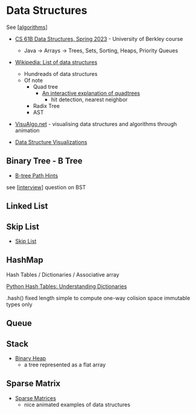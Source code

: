 Data Structures
===============

See [[algorithms]]
* [CS 61B Data Structures, Spring 2023](https://sp23.datastructur.es/) - University of Berkley course
    * Java -> Arrays -> Trees, Sets, Sorting, Heaps, Priority Queues

* [Wikipedia: List of data structures](https://en.wikipedia.org/wiki/List_of_data_structures)
    * Hundreads of data structures
    * Of note
        * Quad tree
            * [An interactive explanation of quadtrees](https://jimkang.com/quadtreevis/)
                * hit detection, nearest neighbor
        * Radix Tree
        * AST

* [VisuAlgo.net](https://visualgo.net/en) - visualising data structures and algorithms through animation
* [Data Structure Visualizations](https://www.cs.usfca.edu/~galles/visualization/Algorithms.html)


Binary Tree - B Tree
--------------------

* [B-tree Path Hints](https://github.com/tidwall/btree/blob/master/PATH_HINT.md)

see [[interview]] question on BST

Linked List
-----------


Skip List
---------

* [Skip List](https://en.wikipedia.org/wiki/Skip_list)


HashMap
-------


Hash Tables / Dictionaries / Associative array

[Python Hash Tables: Understanding Dictionaries](http://thepythoncorner.com/dev/hash-tables-understanding-dictionaries/)

.hash()
fixed length
simple to compute
one-way
colision space
immutable types only

Queue
-----

Stack
-----

* [Binary Heap](https://en.wikipedia.org/wiki/Binary_heap#Heap_implementation)
    * a tree represented as a flat array

Sparse Matrix
-------------

* [Sparse Matrices](https://matteding.github.io/2019/04/25/sparse-matrices/)
    * nice animated examples of data structures

[//begin]: # "Autogenerated link references for markdown compatibility"
[algorithms]: algorithms.md "Algorithms"
[interview]: interview.md "Interview Questions"
[//end]: # "Autogenerated link references"